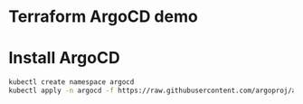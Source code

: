 # Terraform ArgoCD demo

# Install ArgoCD
```bash
kubectl create namespace argocd
kubectl apply -n argocd -f https://raw.githubusercontent.com/argoproj/argo-cd/v2.0.0/manifests/install.yaml
```
